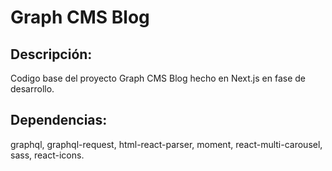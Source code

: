 # Graph CMS Blog

## Descripción:

Codigo base del proyecto Graph CMS Blog hecho en Next.js en fase de desarrollo.

## Dependencias:

graphql, graphql-request, html-react-parser, moment, react-multi-carousel, sass, react-icons.
